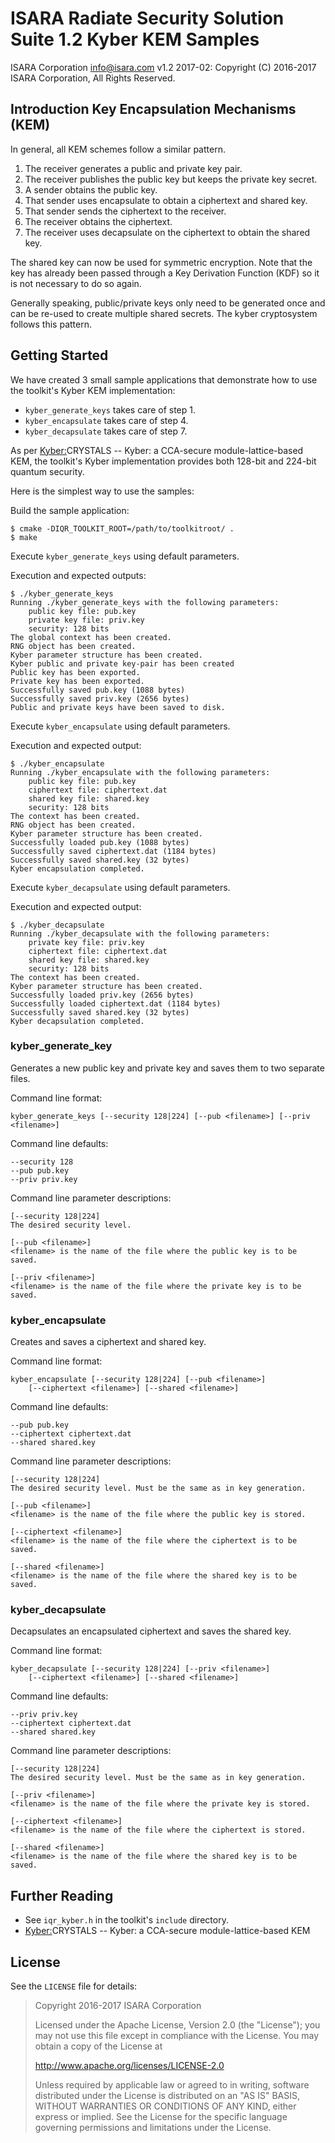 # ISARA Radiate Security Solution Suite 1.2 Kyber KEM Samples
ISARA Corporation <info@isara.com>
v1.2 2017-02: Copyright (C) 2016-2017 ISARA Corporation, All Rights Reserved.

## Introduction Key Encapsulation Mechanisms (KEM)

In general, all KEM schemes follow a similar pattern.

1.  The receiver generates a public and private key pair.
2.  The receiver publishes the public key but keeps the private key secret.
3.  A sender obtains the public key.
4.  That sender uses encapsulate to obtain a ciphertext and shared key.
5.  That sender sends the ciphertext to the receiver.
6.  The receiver obtains the ciphertext.
7.  The receiver uses decapsulate on the ciphertext to obtain the shared key.

The shared key can now be used for symmetric encryption. Note that the key has
already been passed through a Key Derivation Function (KDF) so it is not
necessary to do so again.

Generally speaking, public/private keys only need to be generated once and can
be re-used to create multiple shared secrets. The kyber cryptosystem follows
this pattern.

## Getting Started

We have created 3 small sample applications that demonstrate how to use the
toolkit's Kyber KEM implementation:

* `kyber_generate_keys` takes care of step 1.
* `kyber_encapsulate` takes care of step 4.
* `kyber_decapsulate` takes care of step 7.

As per [Kyber:](https://eprint.iacr.org/2017/634.pdf)CRYSTALS -- Kyber: a
CCA-secure module-lattice-based KEM, the toolkit's Kyber implementation provides
both 128-bit and 224-bit quantum security.

Here is the simplest way to use the samples:

Build the sample application:

```
$ cmake -DIQR_TOOLKIT_ROOT=/path/to/toolkitroot/ .
$ make
```

Execute `kyber_generate_keys` using default parameters.

Execution and expected outputs:

```
$ ./kyber_generate_keys
Running ./kyber_generate_keys with the following parameters:
    public key file: pub.key
    private key file: priv.key
    security: 128 bits
The global context has been created.
RNG object has been created.
Kyber parameter structure has been created.
Kyber public and private key-pair has been created
Public key has been exported.
Private key has been exported.
Successfully saved pub.key (1088 bytes)
Successfully saved priv.key (2656 bytes)
Public and private keys have been saved to disk.
```

Execute `kyber_encapsulate` using default parameters.

Execution and expected output:

```
$ ./kyber_encapsulate
Running ./kyber_encapsulate with the following parameters:
    public key file: pub.key
    ciphertext file: ciphertext.dat
    shared key file: shared.key
    security: 128 bits
The context has been created.
RNG object has been created.
Kyber parameter structure has been created.
Successfully loaded pub.key (1088 bytes)
Successfully saved ciphertext.dat (1184 bytes)
Successfully saved shared.key (32 bytes)
Kyber encapsulation completed.
```

Execute `kyber_decapsulate` using default parameters.

Execution and expected output:

```
$ ./kyber_decapsulate
Running ./kyber_decapsulate with the following parameters:
    private key file: priv.key
    ciphertext file: ciphertext.dat
    shared key file: shared.key
    security: 128 bits
The context has been created.
Kyber parameter structure has been created.
Successfully loaded priv.key (2656 bytes)
Successfully loaded ciphertext.dat (1184 bytes)
Successfully saved shared.key (32 bytes)
Kyber decapsulation completed.
```

### kyber_generate_key

Generates a new public key and private key and saves them to two separate
files.

Command line format:

```
kyber_generate_keys [--security 128|224] [--pub <filename>] [--priv <filename>]
```

Command line defaults:

```
--security 128
--pub pub.key
--priv priv.key
```

Command line parameter descriptions:

```
[--security 128|224]
The desired security level.

[--pub <filename>]
<filename> is the name of the file where the public key is to be saved.

[--priv <filename>]
<filename> is the name of the file where the private key is to be saved.
```

### kyber_encapsulate

Creates and saves a ciphertext and shared key.

Command line format:

```
kyber_encapsulate [--security 128|224] [--pub <filename>]
    [--ciphertext <filename>] [--shared <filename>]

```

Command line defaults:

```
--pub pub.key
--ciphertext ciphertext.dat
--shared shared.key
```

Command line parameter descriptions:

```
[--security 128|224]
The desired security level. Must be the same as in key generation.

[--pub <filename>]
<filename> is the name of the file where the public key is stored.

[--ciphertext <filename>]
<filename> is the name of the file where the ciphertext is to be saved.

[--shared <filename>]
<filename> is the name of the file where the shared key is to be saved.
```

### kyber_decapsulate

Decapsulates an encapsulated ciphertext and saves the shared key.

Command line format:

```
kyber_decapsulate [--security 128|224] [--priv <filename>]
    [--ciphertext <filename>] [--shared <filename>]
```

Command line defaults:

```
--priv priv.key
--ciphertext ciphertext.dat
--shared shared.key
```

Command line parameter descriptions:

```
[--security 128|224]
The desired security level. Must be the same as in key generation.

[--priv <filename>]
<filename> is the name of the file where the private key is stored.

[--ciphertext <filename>]
<filename> is the name of the file where the ciphertext is stored.

[--shared <filename>]
<filename> is the name of the file where the shared key is to be saved.
```

## Further Reading

* See `iqr_kyber.h` in the toolkit's `include` directory.
* [Kyber:](https://eprint.iacr.org/2017/634.pdf)CRYSTALS -- Kyber: a CCA-secure
module-lattice-based KEM

## License

See the `LICENSE` file for details:

> Copyright 2016-2017 ISARA Corporation
> 
> Licensed under the Apache License, Version 2.0 (the "License");
> you may not use this file except in compliance with the License.
> You may obtain a copy of the License at
> 
> http://www.apache.org/licenses/LICENSE-2.0
> 
> Unless required by applicable law or agreed to in writing, software
> distributed under the License is distributed on an "AS IS" BASIS,
> WITHOUT WARRANTIES OR CONDITIONS OF ANY KIND, either express or implied.
> See the License for the specific language governing permissions and
> limitations under the License.
